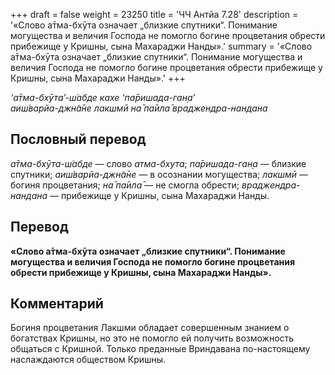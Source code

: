 +++
draft = false
weight = 23250
title = 'ЧЧ Антйа 7.28'
description = '«Слово а̄тма-бхӯта означает „близкие спутники“. Понимание могущества и величия Господа не помогло богине процветания обрести прибежище у Кришны, сына Махараджи Нанды».'
summary = '«Слово а̄тма-бхӯта означает „близкие спутники“. Понимание могущества и величия Господа не помогло богине процветания обрести прибежище у Кришны, сына Махараджи Нанды».'
+++

_‘а̄тма-бхӯта’-ш́абде кахе ‘па̄ришада-ган̣а’  
аиш́варйа-джн̃а̄не лакшмӣ на̄ па̄ила̄ враджендра-нандана_

## Пословный перевод

_а̄тма_\-_бхӯта_\-_ш́абде_ — слово _атма-бхута_; _па̄ришада_\-_ган̣а_ — близкие спутники; _аиш́варйа_\-_джн̃а̄не_ — в осознании могущества; _лакшмӣ_ — богиня процветания; _на̄_ _па̄ила̄_ — не смогла обрести; _враджендра_\-_нандана_ — прибежище у Кришны, сына Махараджи Нанды.

## Перевод

**«Слово а̄тма-бхӯта означает „близкие спутники“. Понимание могущества и величия Господа не помогло богине процветания обрести прибежище у Кришны, сына Махараджи Нанды».**

## Комментарий

Богиня процветания Лакшми обладает совершенным знанием о богатствах Кришны, но это не помогло ей получить возможность общаться с Кришной. Только преданные Вриндавана по-настоящему наслаждаются обществом Кришны.
